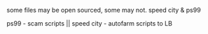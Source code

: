 some files may be open sourced, some may not. 
speed city & ps99 

ps99 - scam scripts 
|| speed city - autofarm scripts to LB 
